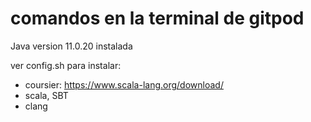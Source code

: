 # comandos en la terminal de gitpod

Java
version 11.0.20 instalada

ver config.sh para instalar:
- coursier: https://www.scala-lang.org/download/
- scala, SBT
- clang



